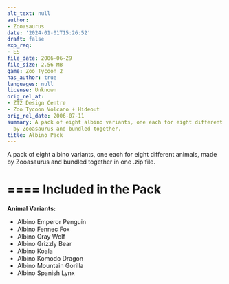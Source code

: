 ```yaml
---
alt_text: null
author:
- Zooasaurus
date: '2024-01-01T15:26:52'
draft: false
exp_req:
- ES
file_date: 2006-06-29
file_size: 2.56 MB
game: Zoo Tycoon 2
has_author: true
languages: null
license: Unknown
orig_rel_at:
- ZT2 Design Centre
- Zoo Tycoon Volcano + Hideout
orig_rel_date: 2006-07-11
summary: A pack of eight albino variants, one each for eight different animals, made
  by Zooasaurus and bundled together.
title: Albino Pack
---
```

A pack of eight albino variants, one each for eight different animals, made by Zooasaurus and bundled together in one .zip file.

====
Included in the Pack
====

**Animal Variants:**
- Albino Emperor Penguin
- Albino Fennec Fox
- Albino Gray Wolf
- Albino Grizzly Bear
- Albino Koala
- Albino Komodo Dragon
- Albino Mountain Gorilla
- Albino Spanish Lynx